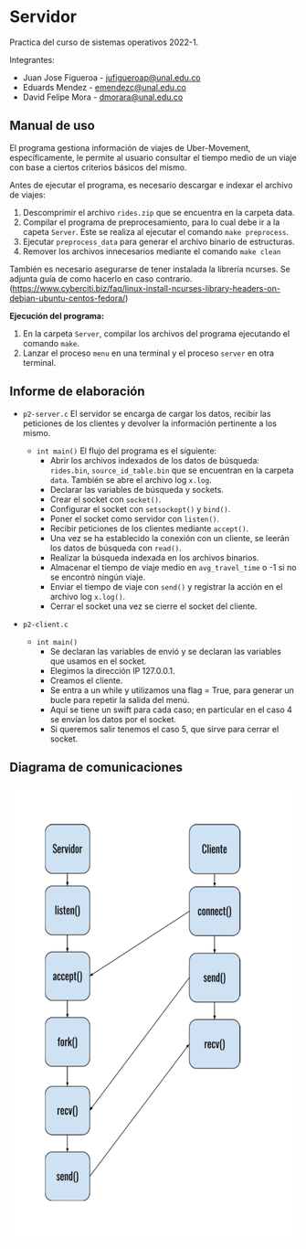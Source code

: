 # Servidor 


Practica del curso de sistemas operativos 2022-1.

Integrantes:
- Juan Jose Figueroa - jufigueroap@unal.edu.co
- Eduards Mendez - emendezc@unal.edu.co
- David Felipe Mora - dmorara@unal.edu.co

## **Manual de uso**

El programa gestiona información de viajes de Uber-Movement, específicamente, le permite al usuario consultar el tiempo medio de un viaje 
con base a ciertos criterios básicos del mismo.

Antes de ejecutar el programa, es necesario descargar e indexar el archivo de viajes:

1. Descomprimir el archivo `rides.zip` que se encuentra en la carpeta data.
2. Compilar el programa de preprocesamiento, para lo cual debe ir a la capeta `Server`. Este se realiza al ejecutar el comando `make preprocess`.
3. Ejecutar `preprocess_data` para generar el archivo binario de estructuras.
4. Remover los archivos innecesarios mediante el comando `make clean`

También es necesario asegurarse de tener instalada la librería ncurses. Se adjunta guía de como hacerlo en caso contrario. (https://www.cyberciti.biz/faq/linux-install-ncurses-library-headers-on-debian-ubuntu-centos-fedora/)

**Ejecución del programa:**

1. En la carpeta `Server`, compilar los archivos del programa ejecutando el comando `make`.
2. Lanzar el proceso `menu` en una terminal y el proceso `server` en otra terminal.

## **Informe de elaboración**

- `p2-server.c`
    El servidor se encarga de cargar los datos, recibir las peticiones de los clientes y devolver la información pertinente a los mismo.
    - `int main()`
    El flujo del programa es el siguiente:
        - Abrir los archivos indexados de los datos de búsqueda: `rides.bin`, `source_id_table.bin` que se encuentran en la carpeta `data`. También se abre el archivo log `x.log`.
        - Declarar las variables de búsqueda y sockets.
        - Crear el socket con `socket()`.
        - Configurar el socket con `setsockopt()` y `bind()`.
        - Poner el socket como servidor con `listen()`.
        - Recibir peticiones de los clientes mediante `accept()`.
        - Una vez se ha establecido la conexión con un cliente, se leerán los datos de búsqueda con `read()`.
        - Realizar la búsqueda indexada en los archivos binarios.
        - Almacenar el tiempo de viaje medio en `avg_travel_time` o -1 si no se encontró ningún viaje.
        - Enviar el tiempo de viaje con `send()` y registrar la acción en el archivo log `x.log()`.
        - Cerrar el socket una vez se cierre el socket del cliente.

- `p2-client.c`
    - `int main()`
        - Se declaran las variables de envió y se declaran las variables que usamos en el socket.
        - Elegimos la dirección IP 127.0.0.1.
        - Creamos el cliente. 
        - Se entra a un while y utilizamos una flag = True, para generar un bucle para repetir la salida del menú.
        - Aquí se tiene un swift para cada caso; en particular en el caso 4 se envían los datos por el socket.
        - Si queremos salir tenemos el caso 5, que sirve para cerrar el socket.

## **Diagrama de comunicaciones**

<img src="/Server/media/Diagrama_de_comunicaciones.jpg" width="600" height="800">
